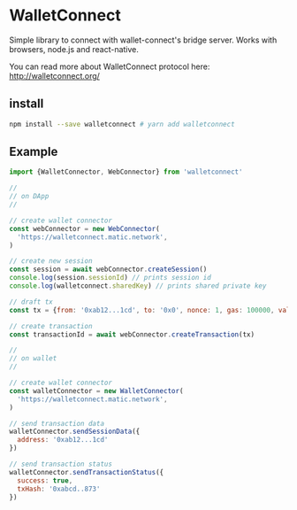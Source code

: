 # WalletConnect

Simple library to connect with wallet-connect's bridge server. Works with browsers, node.js and react-native.

You can read more about WalletConnect protocol here: http://walletconnect.org/

## install

```bash
npm install --save walletconnect # yarn add walletconnect
```

## Example

```js
import {WalletConnector, WebConnector} from 'walletconnect'

//
// on DApp
//

// create wallet connector
const webConnector = new WebConnector(
  'https://walletconnect.matic.network',
)

// create new session
const session = await webConnector.createSession()
console.log(session.sessionId) // prints session id
console.log(walletconnect.sharedKey) // prints shared private key

// draft tx
const tx = {from: '0xab12...1cd', to: '0x0', nonce: 1, gas: 100000, value: 0, data: '0x0'}

// create transaction
const transactionId = await webConnector.createTransaction(tx)

//
// on wallet
//

// create wallet connector
const walletConnector = new WalletConnector(
  'https://walletconnect.matic.network',
)

// send transaction data
walletConnector.sendSessionData({
  address: '0xab12...1cd'
})

// send transaction status
walletConnector.sendTransactionStatus({
  success: true,
  txHash: '0xabcd..873'
})
```
